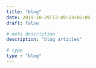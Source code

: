 ```yaml
---
title: "blog"
date: 2019-10-29T13:49:23+06:00
draft: false

# meta description
description: "blog articles"

# type
type : "blog"
---
```

